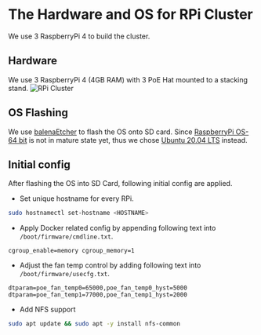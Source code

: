 # The Hardware and OS for RPi Cluster

We use 3 RaspberryPi 4 to build the cluster.

## Hardware

We use 3 RaspberryPi 4 (4GB RAM) with 3 PoE Hat mounted to a stacking stand.
![RPi Cluster](https://user-images.githubusercontent.com/944672/81684895-acc6d980-9457-11ea-9973-099d5d08f38c.jpeg)

## OS Flashing

We use [balenaEtcher](https://www.balena.io/etcher/) to flash the OS onto SD card. Since [RaspberryPi OS-64 bit](https://www.raspberrypi.org/forums/viewtopic.php?f=117&t=275370) is not in mature state yet, thus we chose [Ubuntu 20.04 LTS](https://ubuntu.com/download/raspberry-pi) instead.

## Initial config

After flashing the OS into SD Card, following initial config are applied.

- Set unique hostname for every RPi.

```bash
sudo hostnamectl set-hostname <HOSTNAME>
```

- Apply Docker related config by appending following text into `/boot/firmware/cmdline.txt`.

```
cgroup_enable=memory cgroup_memory=1
```

- Adjust the fan temp control by adding following text into `/boot/firmware/usecfg.txt`.

```
dtparam=poe_fan_temp0=65000,poe_fan_temp0_hyst=5000
dtparam=poe_fan_temp1=77000,poe_fan_temp1_hyst=2000
```

- Add NFS support

```bash
sudo apt update && sudo apt -y install nfs-common
```
